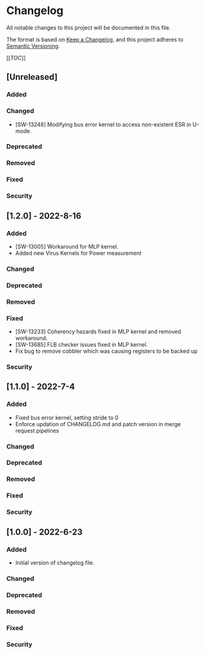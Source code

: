 # Changelog
All notable changes to this project will be documented in this file.

The format is based on [Keep a Changelog](https://keepachangelog.com/en/1.0.0/),
and this project adheres to [Semantic Versioning](https://semver.org/spec/v2.0.0.html).

[[_TOC_]]

## [Unreleased]

### Added
### Changed
- [SW-13248] Modifying bus error kernel to access non-existent ESR in U-mode.
### Deprecated
### Removed
### Fixed
### Security

## [1.2.0] - 2022-8-16
### Added
- [SW-13005] Workaround for MLP kernel.
- Added new Virus Kernels for Power measurement
### Changed
### Deprecated
### Removed
### Fixed
- [SW-13233] Coherency hazards fixed in MLP kernel and removed workaround.
- [SW-13685] FLB checker issues fixed in MLP kernel.
- Fix bug to remove cobbler which was causing registers to be backed up
### Security

## [1.1.0] - 2022-7-4
### Added
- Fixed bus error kernel, setting stride to 0
- Enforce updation of CHANGELOG.md and patch version in merge request pipelines
### Changed
### Deprecated
### Removed
### Fixed
### Security

## [1.0.0] - 2022-6-23
### Added
- Initial version of changelog file.
### Changed
### Deprecated
### Removed
### Fixed
### Security
